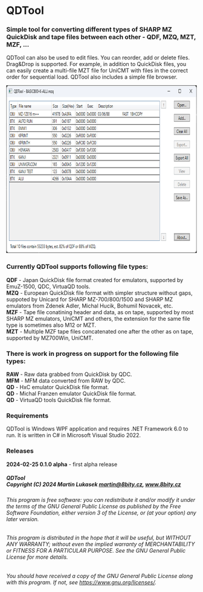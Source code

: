 # QDTool

### Simple tool for converting different types of SHARP MZ QuickDisk and tape files between each other - QDF, MZQ, MZT, MZF, ...
QDTool can also be used to edit files. You can reorder, add or delete files. Drag&Drop is supported. For example, in addition to QuickDisk files, you can easily create a multi-file MZT file for UniCMT with files in the correct order for sequential load. QDTool also includes a simple file browser.

<img width="786" height="443" src="https://github.com/mlukasek/QDTool/blob/c911edfe775f9a6410da1737b589abbe53808668/images/QDTool_scr_2024-02-25.png">

### Currently QDTool supports following file types:
**QDF** - Japan QuickDisk file format created for emulators, supported by EmuZ-1500, QDC, VirtuaQD tools.  
**MZQ** - European QuickDisk file format with simpler structure without gaps, suppoted by Unicard for SHARP MZ-700/800/1500 and SHARP MZ emulators from Zdenek Adler, Michal Hucik, Bohumil Novacek, etc.  
**MZF** - Tape file conatining header and data, as on tape, supported by most SHARP MZ emulators, UniCMT and others, the extension for the same file type is sometimes also M12 or MZT.  
**MZT** - Multiple MZF tape files concatenated one after the other as on tape, supported by MZ700Win, UniCMT.  

### There is work in progress on support for the following file types:
**RAW** - Raw data grabbed from QuickDisk by QDC.  
**MFM** - MFM data converted from RAW by QDC.  
**QD** - HxC emulator QuickDisk file format.  
**QD** - Michal Franzen emulator QuickDisk file format.  
**QD** - VirtuaQD tools QuickDisk file format.  

### Requirements
QDTool is Windows WPF application and requires .NET Framework 6.0 to run. It is written in C# in Microsoft Visual Studio 2022.

### Releases
**2024-02-25  0.1.0 alpha** - first alpha release

##### QDTool<br/>Copyright (C) 2024 Martin Lukasek <martin@8bity.cz>, www.8bity.cz  
###### This program is free software: you can redistribute it and/or modify it under the terms of the GNU General Public License as published by the Free Software Foundation, either version 3 of the License, or (at your option) any later version.
###### This program is distributed in the hope that it will be useful, but WITHOUT ANY WARRANTY; without even the implied warranty of MERCHANTABILITY or FITNESS FOR A PARTICULAR PURPOSE.  See the GNU General Public License for more details.
###### You should have received a copy of the GNU General Public License along with this program. If not, see <https://www.gnu.org/licenses/>.
